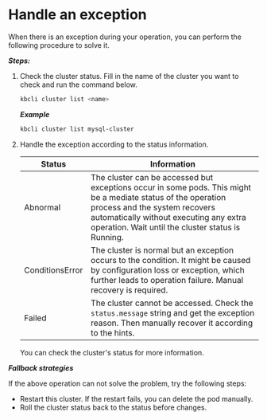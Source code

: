 # Handle an exception
When there is an exception during your operation, you can perform the following procedure to solve it.

***Steps:***

1. Check the cluster status. Fill in the name of the cluster you want to check and run the command below.
   ```bash
   kbcli cluster list <name>
   ```
   ***Example***
   ```bash
   kbcli cluster list mysql-cluster
   ```
2. Handle the exception according to the status information.

   Status  | Information |
   ----  | ----  |
   Abnormal  | The cluster can be accessed but exceptions occur in some pods. This might be a mediate status of the operation process and the system recovers automatically without executing any extra operation. Wait until the cluster status is Running.
   ConditionsError  | The cluster is normal but an exception occurs to the condition. It might be caused by configuration loss or exception, which further leads to operation failure. Manual recovery is required. |
   Failed|The cluster cannot be accessed. Check the `status.message` string and get the exception reason. Then manually recover it according to the hints.
   
   You can check the cluster's status for more information.

***Fallback strategies***

If the above operation can not solve the problem, try the following steps:
  - Restart this cluster. If the restart fails, you can delete the pod manually.
  - Roll the cluster status back to the status before changes.
